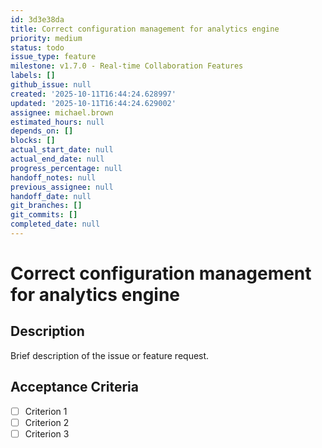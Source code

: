 ```yaml
---
id: 3d3e38da
title: Correct configuration management for analytics engine
priority: medium
status: todo
issue_type: feature
milestone: v1.7.0 - Real-time Collaboration Features
labels: []
github_issue: null
created: '2025-10-11T16:44:24.628997'
updated: '2025-10-11T16:44:24.629002'
assignee: michael.brown
estimated_hours: null
depends_on: []
blocks: []
actual_start_date: null
actual_end_date: null
progress_percentage: null
handoff_notes: null
previous_assignee: null
handoff_date: null
git_branches: []
git_commits: []
completed_date: null
---
```


# Correct configuration management for analytics engine

## Description

Brief description of the issue or feature request.

## Acceptance Criteria

- [ ] Criterion 1
- [ ] Criterion 2
- [ ] Criterion 3